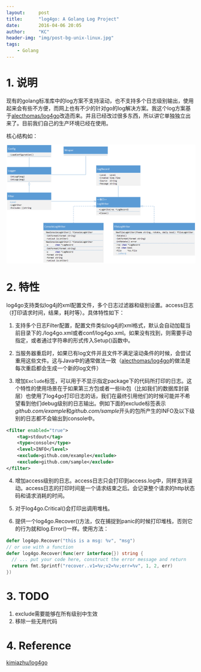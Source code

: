 ```yaml
---
layout:     post
title:      "log4go: A Golang Log Project"
date:       2016-04-06 20:05
author:     "KC"
header-img: "img/post-bg-unix-linux.jpg"
tags:
    - Golang
---
```


# 1. 说明

现有的golang标准库中的log方案不支持滚动，也不支持多个日志级别输出，使用起来会有些不方便，而网上也有不少的针对go的log解决方案。我这个log方案基于[alecthomas/log4go](https://github.com/alecthomas/log4go)改造而来。并且已经改过很多东西，所以讲它单独独立出来了。目前我们自己的生产环境已经在使用。

核心结构如：

![core struct of log4go](https://raw.githubusercontent.com/kimiazhu/kimiazhu.github.io/master/_posts/attachments/2016-04-06/core_struct.png)

# 2. 特性

log4go支持类似log4j的xml配置文件，多个日志过滤器和级别设置。access日志（打印请求时间，结果，耗时等）。具体特性如下：

1. 支持多个日志Filter配置，配置文件类似log4j的xml格式，默认会自动加载当前目录下的./log4go.xml或者conf/log4go.xml。如果没有找到，则需要手动指定，或者通过字符串的形式传入Setup()函数中。

2. 当服务器重启时，如果已有log文件并且文件不满足滚动条件的时候，会尝试重用这些文件。这与Java中的通常做法一致（[alecthomas/log4go](https://github.com/alecthomas/log4go)的做法是每次重启都会生成一个新的log文件）

3. 增加`Exclude`标签，可以用于不显示指定package下的代码所打印的日志。这个特性的使用场景在于如果第三方包或者一些lib包（比如我们的数据库封装层）也使用了log4go打印日志的话，我们在最终引用他们的时候可能并不希望看到他们debug级别的日志输出。例如下面的exclude标签表示*github.com/example*和*github.com/sample*开头的包所产生的INFO及以下级别的日志都不会输出到console中。

```xml
<filter enabled="true">
	<tag>stdout</tag>
	<type>console</type>
	<level>INFO</level>
	<exclude>github.com/example</exclude>
	<exclude>github.com/sample</exclude>
</filter>
```

4. 增加access级别的日志。access日志只会打印到access.log中，同样支持滚动。access日志的打印时间是一个请求结束之后。会记录整个请求的http状态码和请求消耗的时间。

5. 对于log4go.Critical()会打印出调用堆栈。

6. 提供一个log4go.Recover()方法，仅在捕捉到panic的时候打印堆栈，否则它的行为就和log.Error()一样。使用方法：

```go
defer log4go.Recover("this is a msg: %v", "msg")
// or use with a function
defer log4go.Recover(func(err interface{}) string {
  // ... put your code here, construct the error message and return
  return fmt.Sprintf("recover..v1=%v;v2=%v;err=%v", 1, 2, err)
})
```

# 3. TODO

1. exclude需要能够在所有级别中生效
2. 移除一些无用代码

# 4. Reference

[kimiazhu/log4go](https://github.com/kimiazhu/log4go)